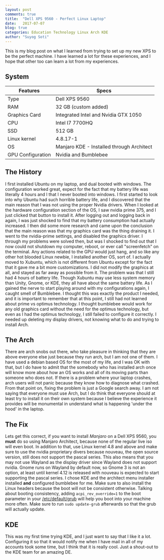 ```yaml
---
layout: post
comments: true
title:  "Dell XPS 9560 - Perfect Linux Laptop"
date:   2017-07-07
blog: true
categories: Education Technology Linux Arch KDE
author: "Suyog Soti"
---
```


This is my blog post on what I learned from trying to set up my new XPS to be the perfect machine. I have learned a lot for these experiences, and I hope that other too can learn a lot from my experiences.

<!--excerpt-->

## System

| Features          | Specs                                    |
| ----------------- | ---------------------------------------- |
| Type              | Dell XPS 9560                            |
| RAM               | 32 GB (custom added)                     |
| Graphics Card     | Integrated Intel and Nvidia GTX 1050     |
| CPU               | Intel I7 7700HQ                          |
| SSD               | 512 GB                                   |
| Linux kernel      | 4.8.17-1                                 |
| OS                | Manjaro KDE - Installed through Architect |
| GPU Configuration | Nvidia and Bumblebee                     |

## The History

I first installed Ubuntu on my laptop, and dual booted with windows. The configuration worked great, expect for the fact that my battery life was literally 4 hours and I that I never booted into windows. I first started to look into why Ubuntu had such horrible battery life, and I discovered that the main reason that I was not using the proper Nvidia drivers. When I looked at the hardware configuration section of the OS, I saw nvidia prime 375, and I just clicked that button to install it. After logging out and logging back in again, I was just shocked to find that my battery consumption had actually increased. I then did some more research and came upon the conclusion that the main reason was that my graphics card was the thing draining it. I went to the nvidia-prime settings, and disabled the graphics driver. I through my problems were solved then, but was I shocked to find out that I now could not shutdown my computer, reboot, or ever call "screenfetch" on the terminal. Any actions related to the GPU would just hang, and so like any other hot blooded Linux newbie, I installed another OS, sort of. I actually moved to Xubuntu, which is not different from Ubuntu except for the fact that it gave me a bit more customizations. I did not modify the graphics at all, and stayed as far away as possible from it. The problem was that I still had 4 hours of battery life. Though Xubuntu may use less system memory than Unity, Gnome, or KDE, they all have about the same battery life. As I gained the nerve to start playing around with my configurations again, I caught smell of Bumblebee. I thought this was exactly the product I needed, and it is important to remember that at this point, I still had not learned about prime vs optimus technology. I thought bumblebee would work for any old graphics card without the need for the optimus technology, but even as I had the optimus technology, I still failed to configure it correctly. I needed up deleting my display drivers, not knowing what to do and trying to install Arch.

## The Arch

There are arch snobs out there, who take pleasure in thinking that they are above everyone else just because they run arch, but I am not one of them. I have used a debian based OS for the most of my life, and I was OK with that, but I do have to admit that the somebody who has installed arch once will know more about how an OS works and all of its moving parts than someone who does not. If there is a problem where your laptop crashes, arch users will not panic because they know how to diagnose what crashed. From that point on, fixing the problem is just a Google search away. I am not saying that everyone must use Arch, but I do think that everyone should at least try to install it on their own system because I believe the experience it provides will be monumental in understand what is happening 'under the hood' in the laptop.

## The Fix

Lets get this correct, if you want to install *Manjaro* on a Dell XPS 9560, you **must** do so using Manjaro Architect, because none of the regular live iso will even boot. In addition to that, use Linux kernel 4.8 and above and make sure to use the nvidia proprietary divers because nouveau, the open source version, still does not support the pascal series. This also means that you may not use Wayland as the display driver since Wayland does not support nvidia. Gnome runs on Wayland by default now, so Gnome 3 is not an option, at least until kernel 4.12 is released with nouveau is expected to start supporting the pascal series. I chose KDE and the architect menu installer installed **and** configured bumblebee for me. Make sure to also install the Linux headers because the boot will not be consistent otherwise. Talking about booting consistency, adding `acpi_rev_override=1` to the boot parameter in your [/etc/default/grub](file:///etc/default/grub) will help you boot into your machine more often. Make sure to run `sudo update-grub` afterwards so that the grub will actually update.

## KDE

This was my first time trying KDE, and I just want to say that I like it a lot. Configuring it so that it would notify me when I have mail in all of my accounts took some time, but I think that it is really cool. Just a shout-out to the KDE team for an amazing DE.
